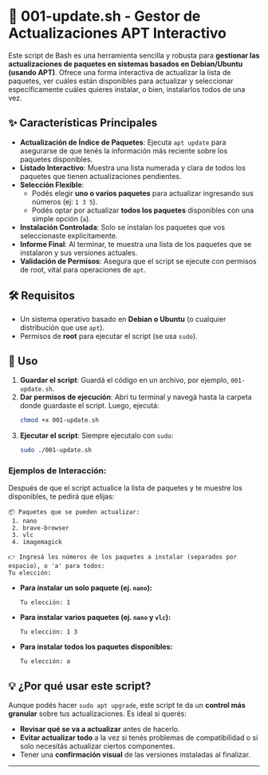 # 🚀 001-update.sh - Gestor de Actualizaciones APT Interactivo

Este script de Bash es una herramienta sencilla y robusta para **gestionar las actualizaciones de paquetes en sistemas basados en Debian/Ubuntu (usando APT)**. Ofrece una forma interactiva de actualizar la lista de paquetes, ver cuáles están disponibles para actualizar y seleccionar específicamente cuáles quieres instalar, o bien, instalarlos todos de una vez.

## ✨ Características Principales

* **Actualización de Índice de Paquetes**: Ejecuta `apt update` para asegurarse de que tenés la información más reciente sobre los paquetes disponibles.
* **Listado Interactivo**: Muestra una lista numerada y clara de todos los paquetes que tienen actualizaciones pendientes.
* **Selección Flexible**:
    * Podés elegir **uno o varios paquetes** para actualizar ingresando sus números (ej: `1 3 5`).
    * Podés optar por actualizar **todos los paquetes** disponibles con una simple opción (`a`).
* **Instalación Controlada**: Solo se instalan los paquetes que vos seleccionaste explícitamente.
* **Informe Final**: Al terminar, te muestra una lista de los paquetes que se instalaron y sus versiones actuales.
* **Validación de Permisos**: Asegura que el script se ejecute con permisos de root, vital para operaciones de `apt`.

## 🛠️ Requisitos

* Un sistema operativo basado en **Debian o Ubuntu** (o cualquier distribución que use `apt`).
* Permisos de **root** para ejecutar el script (se usa `sudo`).

## 🚀 Uso

1.  **Guardar el script**: Guardá el código en un archivo, por ejemplo, `001-update.sh`.
2.  **Dar permisos de ejecución**: Abrí tu terminal y navegá hasta la carpeta donde guardaste el script. Luego, ejecutá:
    ```bash
    chmod +x 001-update.sh
    ```
3.  **Ejecutar el script**: Siempre ejecutalo con `sudo`:
    ```bash
    sudo ./001-update.sh
    ```

### Ejemplos de Interacción:

Después de que el script actualice la lista de paquetes y te muestre los disponibles, te pedirá que elijas:

  ```
  📦 Paquetes que se pueden actualizar:
   1. nano
   2. brave-browser
   3. vlc
   4. imagemagick
  
  👉 Ingresá los números de los paquetes a instalar (separados por espacio), o 'a' para todos:
  Tu elección:
  
  ```

* **Para instalar un solo paquete (ej. `nano`):**
    ```
    Tu elección: 1
    ```
* **Para instalar varios paquetes (ej. `nano` y `vlc`):**
    ```
    Tu elección: 1 3
    ```
* **Para instalar todos los paquetes disponibles:**
    ```
    Tu elección: a
    ```

## 💡 ¿Por qué usar este script?

Aunque podés hacer `sudo apt upgrade`, este script te da un **control más granular** sobre tus actualizaciones. Es ideal si querés:

* **Revisar qué se va a actualizar** antes de hacerlo.
* **Evitar actualizar todo** a la vez si tenés problemas de compatibilidad o si solo necesitás actualizar ciertos componentes.
* Tener una **confirmación visual** de las versiones instaladas al finalizar.

---

